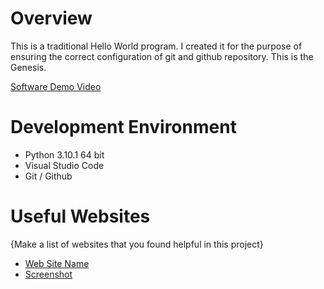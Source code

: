 # Overview

This is a traditional Hello World program. I created it for the purpose of ensuring the correct configuration of git and github repository. This is the Genesis. 

[Software Demo Video](http://youtube.link.goes.here)

# Development Environment

* Python 3.10.1 64 bit
* Visual Studio Code
* Git / Github

# Useful Websites

{Make a list of websites that you found helpful in this project}
* [Web Site Name](http://url.link.goes.here)
* [Screenshot](screenshot.jpg)
<!-- put an '!' if you want to the image to be visible and not a link -->